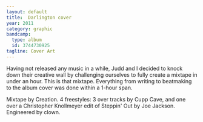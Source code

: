 ```yaml
---
layout: default
title:  Darlington cover
year: 2011
category: graphic
bandcamp:
  type: album
  id: 3744730925
tagline: Cover Art
---
```

Having not released any music in a while, Judd and I decided to knock down their creative wall by challenging ourselves to fully create a mixtape in under an hour. This is that mixtape. Everything from writing to beatmaking to the album cover was done within a 1-hour span.

Mixtape by Creation. 4 freestyles: 3 over tracks by Cupp Cave, and one over a Christopher Knollmeyer edit of Steppin' Out by Joe Jackson. Engineered by clown.
